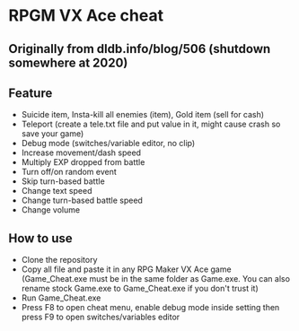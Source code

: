 # RPGM VX Ace cheat
## Originally from dldb.info/blog/506 (shutdown somewhere at 2020)
## Feature
- Suicide item, Insta-kill all enemies (item), Gold item (sell for cash)
- Teleport (create a tele.txt file and put value in it, might cause crash so save your game)
- Debug mode (switches/variable editor, no clip)
- Increase movement/dash speed
- Multiply EXP dropped from battle
- Turn off/on random event
- Skip turn-based battle
- Change text speed
- Change turn-based battle speed
- Change volume
## How to use
- Clone the repository
- Copy all file and paste it in any RPG Maker VX Ace game (Game_Cheat.exe must be in the same folder as Game.exe. You can also rename stock Game.exe to Game_Cheat.exe if you don't trust it)
- Run Game_Cheat.exe
- Press F8 to open cheat menu, enable debug mode inside setting then press F9 to open switches/variables editor
